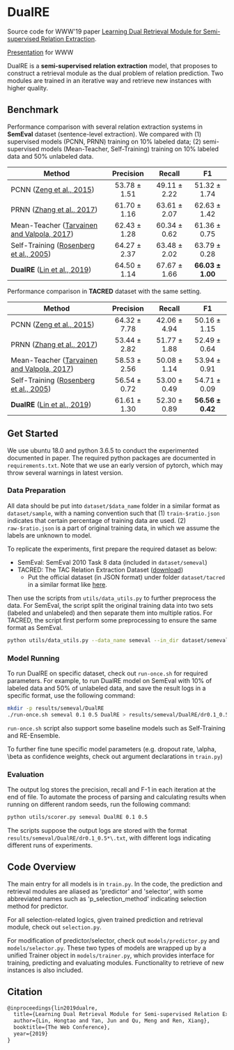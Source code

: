 # DualRE

Source code for WWW'19 paper [Learning Dual Retrieval Module for Semi-supervised Relation Extraction](https://arxiv.org/abs/1902.07814).

[Presentation](https://docs.google.com/presentation/d/15TLIQOWhMa3MCkDrCiBUz2r2HBJx9P79R-EmouXsJB4/edit?usp=sharing) for WWW

DualRE is a **semi-supervised relation extraction** model, that proposes to construct a retrieval module as the dual problem of relation prediction. Two modules are trained in an iterative way and retrieve new instances with higher quality.

## Benchmark

Performance comparison with several relation extraction systems in **SemEval** dataset (sentence-level extraction). We compared with (1) supervised models (PCNN, PRNN) training on 10% labeled data; (2) semi-supervised models (Mean-Teacher, Self-Training) training on 10% labeled data and 50% unlabeled data.


Method | Precision | Recall | F1 
-------|:-----------:|:--------:|:----:
PCNN ([Zeng et al., 2015](https://aclanthology.info/papers/D15-1203/d15-1203)) | 53.78 ± 1.51 | 49.11 ± 2.22 | 51.32 ± 1.74
PRNN ([Zhang et al., 2017](https://nlp.stanford.edu/pubs/zhang2017tacred.pdf)) | 61.70 ± 1.16 | 63.61 ± 2.07 | 62.63 ± 1.42
Mean-Teacher ([Tarvainen and Valpola, 2017](https://arxiv.org/abs/1703.01780)) | 62.43 ± 1.28 | 60.34 ± 0.62 | 61.36 ± 0.75
Self-Training ([Rosenberg et al., 2005](https://dl.acm.org/citation.cfm?id=1042449.1043907)) | 64.27 ± 2.37 | 63.48 ± 2.02 | 63.79 ± 0.28
**DualRE** ([Lin et al., 2019](https://arxiv.org/abs/1902.07814)) | 64.50 ± 1.14 | 67.67 ± 1.66 | **66.03 ± 1.00**

Performance comparison in **TACRED** dataset with the same setting.

Method | Precision | Recall | F1 
-------|:-----------:|:--------:|:----:
PCNN ([Zeng et al., 2015](https://aclanthology.info/papers/D15-1203/d15-1203)) | 64.32 ± 7.78 | 42.06 ± 4.94 | 50.16 ± 1.15
PRNN ([Zhang et al., 2017](https://nlp.stanford.edu/pubs/zhang2017tacred.pdf)) | 53.44 ± 2.82 | 51.77 ± 1.88 | 52.49 ± 0.64
Mean-Teacher ([Tarvainen and Valpola, 2017](https://arxiv.org/abs/1703.01780)) | 58.53 ± 2.56 | 50.08 ± 1.14 | 53.94 ± 0.91
Self-Training ([Rosenberg et al., 2005](https://dl.acm.org/citation.cfm?id=1042449.1043907)) | 56.54 ± 0.72 | 53.00 ± 0.49 | 54.71 ± 0.09
**DualRE** ([Lin et al., 2019](https://arxiv.org/abs/1902.07814)) | 61.61 ± 1.30 | 52.30 ± 0.89 | **56.56 ± 0.42**



## Get Started

We use ubuntu 18.0 and python 3.6.5 to conduct the experimented documented in paper. The required python packages are documented in `requirements.txt`. Note that we use an early version of pytorch, which may throw several warnings in latest version.

### Data Preparation

All data should be put into `dataset/$data_name` folder in a similar format as `dataset/sample`, with a naming convention such that (1) `train-$ratio.json` indicates that certain percentage of training data are used. (2) `raw-$ratio.json` is a part of original training data, in which we assume the labels are unknown to model.

To replicate the experiments, first prepare the required dataset as below:

- SemEval: SemEval 2010 Task 8 data (included in `dataset/semeval`)
- TACRED: The TAC Relation Extraction Dataset ([download](https://catalog.ldc.upenn.edu/LDC2018T24))
  - Put the official dataset (in JSON format) under folder `dataset/tacred` in a similar format like [here](https://github.com/yuhaozhang/tacred-relation/tree/master/dataset/tacred).

Then use the scripts from `utils/data_utils.py` to further preprocess the data. For SemEval, the script split the original training data into two sets (labeled and unlabeled) and then separate them into multiple ratios. For TACRED, the script first perform some preprocessing to ensure the same format as SemEval.

```bash
python utils/data_utils.py --data_name semeval --in_dir dataset/semeval --out_dir dataset/semeval  # update the original repository
```

### Model Running

To run DualRE on specific dataset, check out `run-once.sh` for required parameters. For example, to run DualRE model on SemEval with 10% of labeled data and 50% of unlabeled data, and save the result logs in a specific format, use the following command:

```bash
mkdir -p results/semeval/DualRE
./run-once.sh semeval 0.1 0.5 DualRE > results/semeval/DualRE/dr0.1_0.5-log.txt
```

`run-once.sh` script also support some baseline models such as Self-Training and RE-Ensemble.

To further fine tune specific model parameters (e.g. dropout rate, \alpha, \beta as confidence weights, check out argument declarations in `train.py`)

### Evaluation

The output log stores the precision, recall and F-1 in each iteration at the end of file. To automate the process of parsing and calculating results when running on different random seeds, run the following command:

```bash
python utils/scorer.py semeval DualRE 0.1 0.5
```

The scripts suppose the output logs are stored with the format `results/semeval/DualRE/dr0.1_0.5*\.txt`, with different logs indicating different runs of experiments.

## Code Overview

The main entry for all models is in `train.py`. In the code, the prediction and retrieval modules are aliased as 'predictor' and 'selector', with some abbreviated names such as 'p_selection_method' indicating selection method for predictor.

For all selection-related logics, given trained prediction and retrieval module, check out `selection.py`.

For modification of predictor/selector, check out `models/predictor.py` and `models/selector.py`. These two types of models are wrapped up by a unified Trainer object in `models/trainer.py`, which provides interface for training, predicting and evaluating modules. Functionality to retrieve of new instances is also included.


## Citation

```latex
@inproceedings{lin2019dualre,
  title={Learning Dual Retrieval Module for Semi-supervised Relation Extraction},
  author={Lin, Hongtao and Yan, Jun and Qu, Meng and Ren, Xiang},
  booktitle={The Web Conference},
  year={2019}
}
```
